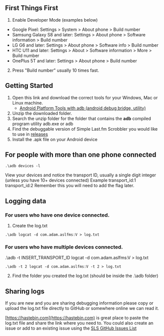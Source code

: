 ## First Things First

1. Enable Developer Mode (examples below)
 * Google Pixel: Settings > System > About phone > Build number
 * Samsung Galaxy S8 and later: Settings > About phone > Software information > Build number
 * LG G6 and later: Settings > About phone > Software info > Build number
 * HTC U11 and later: Settings > About > Software information > More > Build number
 * OnePlus 5T and later: Settings > About phone > Build number
2. Press "Build number" usually 10 times fast.

## Getting Started
1. Open this link and download the correct tools for your Windows, Mac or Linux machine.
   * [Android Platform Tools with adb (android debug bridge, utility)](https://developer.android.com/studio/releases/platform-tools)
2. Unzip the downloaded folder.
3. Search the unzip folder for the folder that contains the **adb** compiled program utility adb.exe or adb
4. Find the debuggable version of Simple Last.fm Scrobbler you would like to use in [releases](https://github.com/simple-last-fm-scrobbler/sls/releases)
5. Install the .apk file on your Android device

## For people with more than one phone connected
```console
.\adb devices -l
```
View your devices and notice the transport ID, usually a single digit integer (unless you have 10+ devices connected)
Example 
transport_id:1
transport_id:2
Remember this you will need to add the flag later.

## Logging data
 ### For users who have one device connected.
1. Create the log.txt
```console
.\adb logcat -d com.adam.aslfms:V > log.txt
```
  ### For users who have multiple devices connected.

.\adb -t INSERT_TRANSPORT_ID logcat -d com.adam.aslfms:V > log.txt 
```console
.\adb -t 2 logcat -d com.adam.aslfms:V -t 2 > log.txt
```
2. Find the folder you created the log.txt (should be inside the .\adb folder)

## Sharing logs
If you are new and you are sharing debugging information please copy or upload the log.txt file directly to GitHub or somewhere online we can read it.

[https://hastebin.com](https://hastebin.com) is great place to paste the log.txt file and share the link where you need to.
You could also create an issue or add to an existing issue using the [SLS GitHub Issues List](https://github.com/simple-last-fm-scrobbler/sls/issues)

